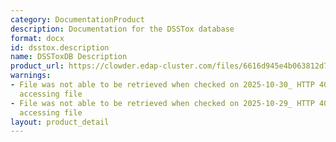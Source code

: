```yaml
---
category: DocumentationProduct
description: Documentation for the DSSTox database
format: docx
id: dsstox.description
name: DSSToxDB Description
product_url: https://clowder.edap-cluster.com/files/6616d945e4b063812d70fcb5?dataset=61147fefe4b0856fdc65639b&space=&folder=6616d85ce4b063812d70fc8f
warnings:
- File was not able to be retrieved when checked on 2025-10-30_ HTTP 404 error when
  accessing file
- File was not able to be retrieved when checked on 2025-10-29_ HTTP 404 error when
  accessing file
layout: product_detail
---
```

